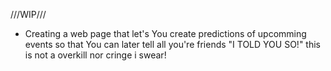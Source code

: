 ///WIP///
- Creating a web page that let's You create predictions of upcomming events so that You can later tell all you're friends "I TOLD YOU SO!" this is not a overkill nor cringe i swear!

